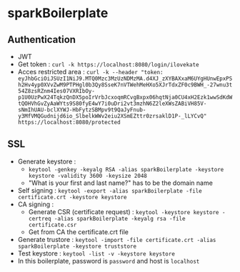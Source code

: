 sparkBoilerplate
================

Authentication
--------------
- JWT
- Get token : `curl -k https://localhost:8080/login/ilovekate`
- Acces restricted area : `curl -k --header "token: eyJhbGciOiJSUzI1NiJ9.MTQ0Mzc3MzUzNDMzMA.d4XJ_zXYBAXxaM6UYgHUnwEpxPSh2Hv4yp0XVvZwM9PTPHgl0b3Qy8SseK7nVTWehMeHXo5XJrTdxZF0c9BWH_-27wnu3t54Z8zsRZnm4Ies07VXRIbOy-p1U0UzPwX24TqkzQnDX5poIrVrbJcxoqmRCvgBxpx06hqtNja0CU4xH2Ezk1wwSdKdWtQOHVhGvZyAaWYts9S80fyE4wY7i0uDri2vt3mzhN6Z2leXWsZABiVH85V-sNmIhUAU-bclXYWJ-HbFytzSBMpv9t9QaJyFnub-y3MfVMQGudnijd6io_SlbelkWWv2eiu2XSmEZttr0zrsaklD1P-_lLYCvQ" https://localhost:8080/protected`

SSL
---
- Generate keystore : 
    - `keytool -genkey -keyalg RSA -alias sparkBoilerplate -keystore keystore -validity 3600 -keysize 2048`
    - "What is your first and last name?" has to be the domain name
- Self signing : `keytool -export -alias sparkBoilerplate -file certificate.crt -keystore keystore`
- CA signing : 
    - Generate CSR (certificate request) : `keytool -keystore keystore -certreq -alias sparkBoilerplate -keyalg rsa -file certificate.csr`
    - Get from CA the certificate.crt file
- Generate trustore : `keytool -import -file certificate.crt -alias sparkBoilerplate -keystore truststore`
- Test keystore : `keytool -list -v -keystore keystore`
- In this boilerplate, password is `password` and host is `localhost`